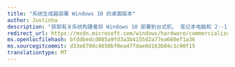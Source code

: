 ```yaml
---
title: "系统生成器部署 Windows 10 的桌面版本"
author: Justinha
description: "获取有关系统构建者将 Windows 10 部署到台式机、 笔记本电脑和 2--1 的分步指导。"
redirect_url: https://msdn.microsoft.com/windows/hardware/commercialize/manufacture/desktop/system-builder-deployment-of-windows-10-for-desktop-editions
ms.openlocfilehash: bfddbedcd085a9fd3a3b4155d2a77ea660ef1a36
ms.sourcegitcommit: d33e870dc4850bf0ea47fdae0d163b04c1c90f15
translationtype: MT
---
```

